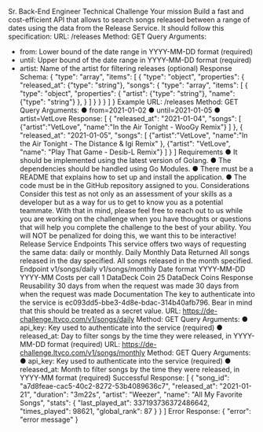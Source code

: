 Sr. Back-End Engineer Technical Challenge
Your mission
Build a fast and cost-efficient API that allows to search songs released between a range of
dates using the data from the Release Service. It should follow this specification:
URL: /releases
Method: GET
Query Arguments:
- from: Lower bound of the date range in YYYY-MM-DD format (required)
- until: Upper bound of the date range in YYYY-MM-DD format (required)
- artist: Name of the artist for filtering releases (optional)
Response Schema:
{
"type": "array",
"items": [
{
"type": "object",
"properties": {
"released_at": {"type": "string"},
"songs": {
"type": "array",
"items": [
{
"type": "object",
"properties": {
"artist": {"type": "string"},
"name": {"type": "string"}
},
}
]
}
}
}
]
}
Example
URL: /releases
Method: GET
Query Arguments:
● from=2021-01-02
● until=2021-01-05
● artist=VetLove
Response:
[
{
"released_at": "2021-01-04",
"songs": [
{"artist":"VetLove", "name":"In the Air Tonight - WooGy Remix"}
]
},
{
"released_at": "2021-01-05",
"songs": [
{"artist":"VetLove", "name":"In the Air Tonight - The Distance & Igi Remix"
},
{"artist": "VetLove", "name": "Play That Game - Desib-L Remix"}
]
}
]
Requirements
● It should be implemented using the latest version of Golang.
● The dependencies should be handled using Go Modules.
● There must be a README that explains how to set up and install the application.
● The code must be in the GitHub repository assigned to you.
Considerations
Consider this test as not only as an assessment of your skills as a developer but as a way for us
to get to know you as a potential teammate. With that in mind, please feel free to reach out to us
while you are working on the challenge when you have thoughts or questions that will help you
complete the challenge to the best of your ability. You will NOT be penalized for doing this, we
want this to be interactive!
Release Service
Endpoints
This service offers two ways of requesting the same data: daily or monthly.
Daily Monthly
Data Returned All songs released in the day
specified.
All songs released in the month
specified.
Endpoint v1/songs/daily v1/songs/monthly
Date format YYYY-MM-DD YYYY-MM
Costs per call 1 DataDeck Coin 25 DataDeck Coins
Response
Reusability
30 days from when the request
was made
30 days from when the request was
made
Documentation
The key to authenticate into the service is ec093dd5-bbe3-4d8e-bdac-314b40afb796. Bear in
mind that this should be treated as a secret value.
URL: https://de-challenge.ltvco.com/v1/songs/daily
Method: GET
Query Arguments:
● api_key: Key used to authenticate into the service (required)
● released_at: Day to filter songs by the time they were released, in YYYY-MM-DD format
(required)
URL: https://de-challenge.ltvco.com/v1/songs/monthly
Method: GET
Query Arguments:
● api_key: Key used to authenticate into the service (required)
● released_at: Month to filter songs by the time they were released, in YYYY-MM format
(required)
Successful Response:
[
{
"song_id": "a7d8feae-cac5-40c2-8272-53b4089636c7",
"released_at": "2021-01-21",
"duration": "3m22s",
"artist": "Weezer",
"name": "All My Favorite Songs",
"stats": {
"last_played_at": 337193736372486642,
"times_played": 98621,
"global_rank": 87
}
}
]
Error Response:
{
"error": "error message"
}
